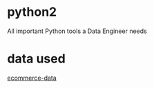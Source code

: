 # python2
 All important Python tools a Data Engineer needs

# data used
[ecommerce-data](https://www.kaggle.com/datasets/tunguz/online-retail)
